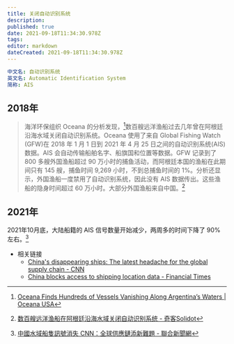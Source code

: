 ```yaml
---
title: 关闭自动识别系统
description: 
published: true
date: 2021-09-18T11:34:30.978Z
tags:
editor: markdown
dateCreated: 2021-09-18T11:34:30.978Z
---
```


```YAML
中文名: 自动识别系统
英文名: Automatic Identification System
简称: AIS
```

## 2018年

> 海洋环保组织 Oceana 的分析发现，[^02009]数百艘远洋渔船过去几年曾在阿根廷沿海水域关闭自动识别系统。Oceana 使用了来自 Global Fishing Watch (GFW)在 2018 年 1 月 1 日到 2021 年 4 月 25 日之间的自动识别系统(AIS) 数据。AIS 会自动传输船舶名字、船旗国和位置等数据。GFW 记录到了 800 多艘外国渔船超过 90 万小时的捕鱼活动，而阿根廷本国的渔船在此期间只有 145 艘，捕鱼时间 9,269 小时，不到总捕鱼时间的 1%。分析还显示，外国渔船一度禁用了自动识别系统，因此没有 AIS 数据传出。这些渔船的隐身时间超过 60 万小时。大部分外国渔船来自中国。[^67983]

[^02009]: [Oceana Finds Hundreds of Vessels Vanishing Along Argentina’s Waters | Oceana USA](https://web.archive.org/web/20210607202009/https://usa.oceana.org/publications/reports/oceana-finds-hundreds-vessels-vanishing-along-argentinas-waters)

[^67983]: [数百艘远洋渔船在阿根廷沿海水域关闭自动识别系统 - 奇客Solidot](https://web.archive.org/web/20210609011324/https://www.solidot.org/story?sid=67983)

## 2021年

2021年10月底，大陆船籍的 AIS 信号数量开始减少，两周多的时间下降了 90% 左右。[^5915139]

[^5915139]: [中國水域船隻訊號消失 CNN：全球供應鏈添新難題 - 聯合新聞網](https://web.archive.org/web/20211127084733/https://udn.com/news/story/6811/5915139)

+ 相关链接
    + [China's disappearing ships: The latest headache for the global supply chain - CNN](https://web.archive.org/web/20211126224828/https://edition.cnn.com/2021/11/24/business/china-shipping-data-mic-intl-hnk/index.html)
    + [China blocks access to shipping location data - Financial Times](https://web.archive.org/web/20211126074940/https://www.ft.com/content/875f6d2d-b09d-406c-b97c-64f987481cf8)
